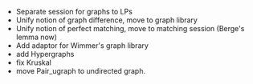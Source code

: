 - Separate session for graphs to LPs
- Unify notion of graph difference, move to graph library
- Unify notion of perfect matching, move to matching session (Berge's lemma now)
- Add adaptor for Wimmer's graph library
- add Hypergraphs
- fix Kruskal
- move Pair_ugraph to undirected graph.
